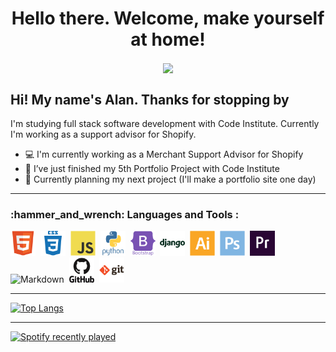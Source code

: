 
<h1 align='center'>Hello there. Welcome, make yourself at home!</h1> 

<div align='center'>
<img align='center' height='50%' src="https://emoji.slack-edge.com/T017D49VC3F/waveboi/a7052b3522fe38f5.gif">
</div>

## Hi! My name's Alan. Thanks for stopping by

I'm studying full stack software development with Code Institute. Currently I'm working as a support advisor for Shopify.

- :computer: I'm currently working as a Merchant Support Advisor for Shopify
- :school: I’ve just finished my 5th Portfolio Project with Code Institute
- :thinking: Currently planning my next project (I'll make a portfolio site one day)

<hr>

<div>
  <h3>:hammer_and_wrench: Languages and Tools :</h3>
  <img src="https://github.com/devicons/devicon/blob/master/icons/html5/html5-original.svg" title="HTML5" alt="HTML" width="40" height="40"/>&nbsp;
  <img src="https://github.com/devicons/devicon/blob/master/icons/css3/css3-plain-wordmark.svg"  title="CSS3" alt="CSS" width="40" height="40"/>&nbsp;
  <img src="https://github.com/devicons/devicon/blob/master/icons/javascript/javascript-original.svg" title="JavaScript" alt="JavaScript" width="40" height="40"/>&nbsp;
  <img src="https://github.com/devicons/devicon/blob/master/icons/python/python-original-wordmark.svg" title="Python" alt="Python" width="40" height="40"/>&nbsp;
  <img src="https://github.com/devicons/devicon/blob/master/icons/bootstrap/bootstrap-plain-wordmark.svg" title="Bootstrap" alt="Bootstrap" width="40" height="40"/>&nbsp;
  <img src="https://github.com/devicons/devicon/blob/master/icons/django/django-plain-wordmark.svg" title="Django" alt="Django" width="40" height="40"/>&nbsp;
  <img src="https://github.com/devicons/devicon/blob/master/icons/illustrator/illustrator-plain.svg" title="Illustrator" alt="Illustrator" width="40" height="40"/>&nbsp;
  <img src="https://github.com/devicons/devicon/blob/master/icons/photoshop/photoshop-plain.svg" title="Photoshop" alt="Photoshop" width="40" height="40"/>&nbsp;
  <img src="https://github.com/devicons/devicon/blob/master/icons/premierepro/premierepro-plain.svg" title="Premiere" alt="Premiere" width="40" height="40"/>&nbsp;
  <img src="https://github.com/devicons/devicon/tree/master/icons/markdown" title="Markdown" alt="Markdown" width="40" height="40"/>&nbsp;
  <img src="https://github.com/devicons/devicon/blob/master/icons/github/github-original-wordmark.svg" title="GitHub" alt="GitHub" width="40" height="40"/>&nbsp;
  <img src="https://github.com/devicons/devicon/blob/master/icons/git/git-original-wordmark.svg" title="Git" **alt="Git" width="40" height="40"/>
</div>

<hr>

[![Top Langs](https://github-readme-stats.vercel.app/api/top-langs/?username=anuraghazra&theme=gotham&layout=compact)](https://github.com/anuraghazra/github-readme-stats)

<hr>

[![Spotify recently played](https://spotify-recently-played-readme.vercel.app/api?user=kinsea_&count=1)](https://open.spotify.com/user/kinsea_)
